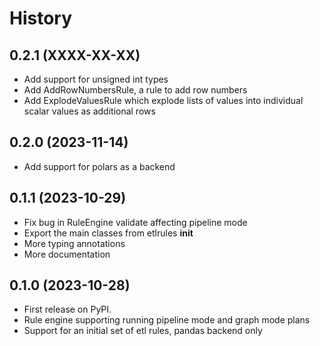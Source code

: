# History

## 0.2.1 (XXXX-XX-XX)

* Add support for unsigned int types
* Add AddRowNumbersRule, a rule to add row numbers
* Add ExplodeValuesRule which explode lists of values into individual scalar values as additional rows

## 0.2.0 (2023-11-14)

* Add support for polars as a backend

## 0.1.1 (2023-10-29)

* Fix bug in RuleEngine validate affecting pipeline mode
* Export the main classes from etlrules __init__
* More typing annotations
* More documentation

## 0.1.0 (2023-10-28)

* First release on PyPI.
* Rule engine supporting running pipeline mode and graph mode plans
* Support for an initial set of etl rules, pandas backend only

